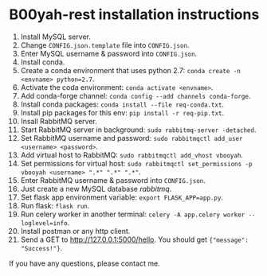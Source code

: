 B00yah-rest installation instructions
=====================================

1. Install MySQL server.
2. Change `CONFIG.json.template` file into `CONFIG.json`.
3. Enter MySQL username & password into `CONFIG.json`.
4. Install conda.
5. Create a conda environment that uses python 2.7: `conda create -n <envname> python=2.7`.
6. Activate the coda environment: `conda activate <envname>`.
7. Add conda-forge channel: `conda config --add channels conda-forge`.
8. Install conda packages: `conda install --file req-conda.txt`.
9. Install pip packages for this env: `pip install -r req-pip.txt`.
10. Insall RabbitMQ server.
11. Start RabbitMQ server in background: `sudo rabbitmq-server -detached`.
12. Set RabbitMQ username and password: `sudo rabbitmqctl add_user <username> <password>`.
13. Add virtual host to RabbitMQ: `sudo rabbitmqctl add_vhost vbooyah`.
14. Set permissions for virtual host: `sudo rabbitmqctl set_permissions -p vbooyah <username> ".*" ".*" ".*"`.
15. Enter RabbitMQ username & password into `CONFIG.json`.
16. Just create a new MySQL database _rabbitmq_.
17. Set flask app environment variable: `export FLASK_APP=app.py`.
18. Run flask: `flask run`.
19. Run celery worker in another terminal: `celery -A app.celery worker --loglevel=info`.
20. Install postman or any http client.
21. Send a GET to http://127.0.0.1:5000/hello. You should get `{"message": "Success!"}`.

If you have any questions, please contact me.